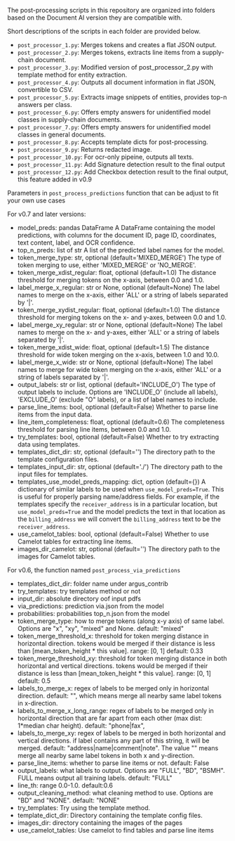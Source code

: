 The post-processing scripts in this repository are organized into folders based on the Document AI version they are
compatible with.

Short descriptions of the scripts in each folder are provided below.

- `post_processor_1.py`: Merges tokens and creates a flat JSON output.
- `post_processor_2.py`: Merges tokens, extracts line items from a supply-chain document.
- `post_processor_3.py`: Modified version of post_processor_2.py with template method for entity extraction.
- `post_processor_4.py`: Outputs all document information in flat JSON, convertible to CSV.
- `post_processor_5.py`: Extracts image snippets of entities, provides top-n answers per class.
- `post_processor_6.py`: Offers empty answers for unidentified model classes in supply-chain documents.
- `post_processor_7.py`: Offers empty answers for unidentified model classes in general documents.
- `post_processor_8.py`: Accepts template dicts for post-processing.
- `post_processor_9.py`: Returns redacted image.
- `post_processor_10.py`: For ocr-only pipeine, outputs all texts.
- `post_processor_11.py`: Add Signature detection result to the final output
- `post_processor_12.py`: Add Checkbox detection result to the final output, this feature added in v0.9



Parameters in `post_process_predictions` function that can be adjust to fit your own use cases

For v0.7 and later versions:

- model_preds: pandas DataFrame
        A DataFrame containing the model predictions, with columns for the document ID, page ID, coordinates,
        text content, label, and OCR confidence.
- top_n_preds: list of str
        A list of the predicted label names for the model.
- token_merge_type: str, optional (default='MIXED_MERGE')
        The type of token merging to use, either 'MIXED_MERGE' or 'NO_MERGE'.
- token_merge_xdist_regular: float, optional (default=1.0)
        The distance threshold for merging tokens on the x-axis, between 0.0 and 1.0.
- label_merge_x_regular: str or None, optional (default=None)
        The label names to merge on the x-axis, either 'ALL' or a string of labels separated by '|'.
- token_merge_xydist_regular: float, optional (default=1.0)
        The distance threshold for merging tokens on the x- and y-axes, between 0.0 and 1.0.
- label_merge_xy_regular: str or None, optional (default=None)
        The label names to merge on the x- and y-axes, either 'ALL' or a string of labels separated by '|'.
- token_merge_xdist_wide: float, optional (default=1.5)
        The distance threshold for wide token merging on the x-axis, between 1.0 and 10.0.
- label_merge_x_wide: str or None, optional (default=None)
        The label names to merge for wide token merging on the x-axis, either 'ALL' or a string of labels separated by '|'.
- output_labels: str or list, optional (default='INCLUDE_O')
        The type of output labels to include. Options are 'INCLUDE_O' (include all labels), 'EXCLUDE_O' (exclude "O" labels),
        or a list of label names to include.
- parse_line_items: bool, optional (default=False)
        Whether to parse line items from the input data.
- line_item_completeness: float, optional (default=0.6)
        The completeness threshold for parsing line items, between 0.0 and 1.0.
- try_templates: bool, optional (default=False)
        Whether to try extracting data using templates.
- templates_dict_dir: str, optional (default='')
        The directory path to the template configuration files.
- templates_input_dir: str, optional (default='./')
        The directory path to the input files for templates.
- templates_use_model_preds_mapping: dict, option (default={})
        A dictionary of similar labels to be used when `use_model_preds=True`. This is useful for properly parsing name/address fields. For example, if the templates specify the `receiver_address` is in a particular location, but `use_model_preds=True` and the model predicts the text in that location as the `billing_address` we will convert the `billing_address` text to be the `receiver_address`.
- use_camelot_tables: bool, optional (default=False)
        Whether to use Camelot tables for extracting line items.
- images_dir_camelot: str, optional (default='')
        The directory path to the images for Camelot tables.
 
 
 
For v0.6, the function named `post_process_via_predictions`

- templates_dict_dir: folder name under argus_contrib
- try_templates: try templates method or not
- input_dir: absolute  directory oof input pdfs
- via_predictions: prediction via.json from the model
- probabilities: probabilities top_n.json from the model
- token_merge_type: how to merge tokens (along x-y axis) of same label.
    Options are "x", "xy", "mixed" and None. default: "mixed"
- token_merge_threshold_x: threshold for token merging distance in horizontal direction.
    tokens would be merged if their distance is less than [mean_token_height * this value]. range: [0, 1]  default: 0.33
- token_merge_threshold_xy: threshold for token merging distance in both horizontal and vertical directions.
    tokens would be merged if their distance is less than [mean_token_height * this value]. range: [0, 1]  default: 0.5
- labels_to_merge_x: regex of labels to be merged only in horizontal direction. default: "", which means merge
    all nearby same label tokens in x-direction.
- labels_to_merge_x_long_range: regex of labels to be merged only in horizontal direction that are
    far apart from each other (max dist: 1*median char height). default: "phone|fax",
- labels_to_merge_xy: regex of labels to be merged in both horizontal and vertical directions.
    if label contains any part of this string, it will be merged. default: "address|name|comment|note".
    The value "" means merge all nearby same label tokens in both x and y-direction.
- parse_line_items: whether to parse line items or not. default: False
- output_labels: what labels to output. Options are "FULL", "BD", "BSMH". FULL means output all training labels.
    default: "FULL"
- line_th: range 0.0-1.0. default:0.6
- output_cleaning_method: what cleaning method to use. Options are "BD" and "NONE". default: "NONE"
- try_templates: Try using the template method.
- template_dict_dir: Directory containing the template config files.
- images_dir: directory containing the images of the pages
- use_camelot_tables: Use camelot to find tables and parse line items
